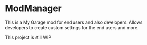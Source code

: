 # ModManager
This is a My Garage mod for end users and also developers. Allows developers to create custom settings for the end users and more.

This project is still WIP
